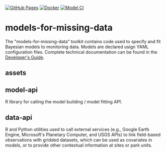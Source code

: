 [![GitHub Pages](https://github.com/lzachmann/models-for-missing-data/actions/workflows/gh-pages.yml/badge.svg?branch=main)](https://github.com/lzachmann/models-for-missing-data/actions/workflows/gh-pages.yml)
[![Docker](https://github.com/lzachmann/models-for-missing-data/actions/workflows/docker.yml/badge.svg?branch=main)](https://github.com/lzachmann/models-for-missing-data/actions/workflows/docker.yml)
[![Model CI](https://github.com/lzachmann/models-for-missing-data/actions/workflows/main.yml/badge.svg?branch=main)](https://github.com/lzachmann/models-for-missing-data/actions/workflows/main.yml)

# models-for-missing-data

The "models-for-missing-data" toolkit contains code used to specify and fit Bayesian models to monitoring data. Models are declared usign YAML configuration files. Complete technical documentation can be found in the [Developer's Guide](https://lzachmann.github.io/models-for-missing-data/docs/guide/).

## assets

## model-api

R library for calling the model building / model fitting API.

## data-api

R and Python utilities used to call external services (e.g., Google Earth Engine, Microsoft's Planetary Computer, and USGS APIs) to link field-based observations with gridded datasets, which can be used as covariates in models, or to provide other contextual information at sites or park units.
